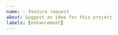 ```yaml
---
name: 💡 Feature request
about: Suggest an idea for this project
labels: [enhancement]
---
```


<!-- 
Thank you for sharing your idea!

Please describe your idea in depth. If you're not sure what to write, imagine the following:
  - How is this important to you? How would you use it?
  - Can you think of any alternatives?
  - Do you have any ideas about how it can be implemented? Are you willing/able to implement it? Do you need mentoring?
-->
